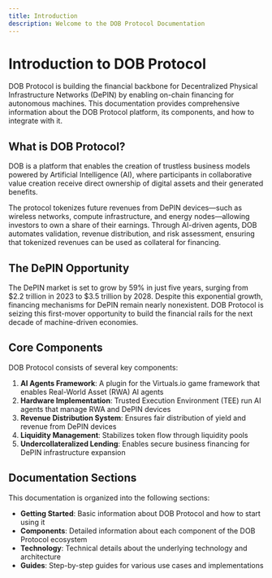 ```yaml
---
title: Introduction
description: Welcome to the DOB Protocol Documentation
---
```


# Introduction to DOB Protocol

DOB Protocol is building the financial backbone for Decentralized Physical Infrastructure Networks (DePIN) by enabling on-chain financing for autonomous machines. This documentation provides comprehensive information about the DOB Protocol platform, its components, and how to integrate with it.

## What is DOB Protocol?

DOB is a platform that enables the creation of trustless business models powered by Artificial Intelligence (AI), where participants in collaborative value creation receive direct ownership of digital assets and their generated benefits.

The protocol tokenizes future revenues from DePIN devices—such as wireless networks, compute infrastructure, and energy nodes—allowing investors to own a share of their earnings. Through AI-driven agents, DOB automates validation, revenue distribution, and risk assessment, ensuring that tokenized revenues can be used as collateral for financing.

## The DePIN Opportunity

The DePIN market is set to grow by 59% in just five years, surging from $2.2 trillion in 2023 to $3.5 trillion by 2028. Despite this exponential growth, financing mechanisms for DePIN remain nearly nonexistent. DOB Protocol is seizing this first-mover opportunity to build the financial rails for the next decade of machine-driven economies.

## Core Components

DOB Protocol consists of several key components:

1. **AI Agents Framework**: A plugin for the Virtuals.io game framework that enables Real-World Asset (RWA) AI agents
2. **Hardware Implementation**: Trusted Execution Environment (TEE) run AI agents that manage RWA and DePIN devices
3. **Revenue Distribution System**: Ensures fair distribution of yield and revenue from DePIN devices
4. **Liquidity Management**: Stabilizes token flow through liquidity pools
5. **Undercollateralized Lending**: Enables secure business financing for DePIN infrastructure expansion

## Documentation Sections

This documentation is organized into the following sections:

- **Getting Started**: Basic information about DOB Protocol and how to start using it
- **Components**: Detailed information about each component of the DOB Protocol ecosystem
- **Technology**: Technical details about the underlying technology and architecture
- **Guides**: Step-by-step guides for various use cases and implementations
